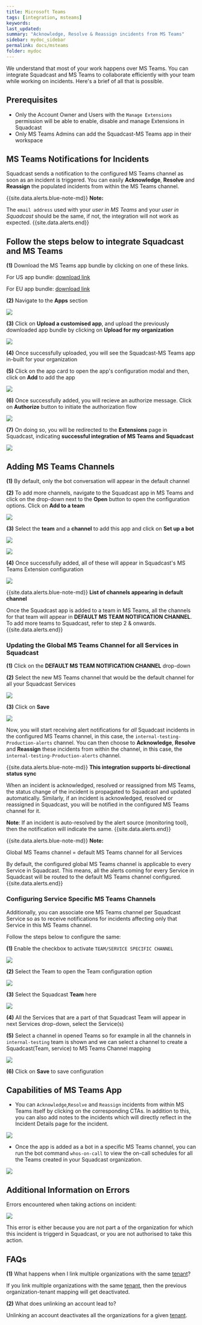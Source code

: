 ```yaml
---
title: Microsoft Teams
tags: [integration, msteams]
keywords:
last_updated:
summary: "Acknowledge, Resolve & Reassign incidents from MS Teams"
sidebar: mydoc_sidebar
permalink: docs/msteams
folder: mydoc
---
```


We understand that most of your work happens over MS Teams. You can integrate Squadcast and MS Teams to collaborate efficiently with your team while working on incidents. Here's a brief of all that is possible.

## Prerequisites

- Only the Account Owner and Users with the `Manage Extensions` permission will be able to enable, disable and manage Extensions in Squadcast
- Only MS Teams Admins can add the Squadcast-MS Teams app in their workspace

## MS Teams Notifications for Incidents

Squadcast sends a notification to the configured MS Teams channel as soon as an incident is triggered. You can easily **Acknowledge**, **Resolve** and **Reassign** the populated incidents from within the MS Teams channel.

{{site.data.alerts.blue-note-md}}
**Note:**

The `email address` used with your *user in MS Teams* and your *user in Squadcast* should be the same, if not, the integration will not work as expected.
{{site.data.alerts.end}}

## Follow the steps below to integrate Squadcast and MS Teams

**(1)** Download the MS Teams app bundle by clicking on one of these links.

For US app bundle: <a href="../../resources/squadcast_msteams.zip">download link</a>

For EU app bundle: <a href="https://github.com/SquadcastHub/squadcasthub.github.io/blob/main/bundles/microsoft-teams/Squadcast-EU-1.4.0.zip?raw=true">download link</a>

**(2)** Navigate to the **Apps** section

![](images/teams_app.png)

**(3)** Click on **Upload a customised app**, and upload the previously downloaded app bundle by clicking on **Upload for my organization**

![](images/msteams_custom_app.png)

**(4)** Once successfully uploaded, you will see the Squadcast-MS Teams app in-built for your organization

**(5)** Click on the app card to open the app's configuration modal and then, click on **Add** to add the app

![](images/msteams_app_modal.png)

**(6)** Once successfully added, you will recieve an authorize message. Click on **Authorize** button to initiate the authorization flow

![](images/msteams_authorise_message.png)

**(7)** On doing so, you will be redirected to the **Extensions** page in Squadcast, indicating **successful integration of MS Teams and Squadcast**

![](images/msteam_successfull_integration.png)

## Adding MS Teams Channels

**(1)** By default, only the bot conversation will appear in the default channel

**(2)** To add more channels, navigate to the Squadcast app in MS Teams and click on the drop-down next to the **Open** button to open the configuration options. Click on **Add to a team**

![](images/msteams_app_add_to_team.png)

**(3)** Select the **team** and a **channel** to add this app and click on **Set up a bot**

![](images/msteams_select_channel.png)

![](images/msteams_setup_bot.png)

**(4)** Once successfully added, all of these will appear in Squadcast's MS Teams Extension configuration

![](images/msteams_team_channel.png)

{{site.data.alerts.blue-note-md}}
**List of channels appearing in default channel**

Once the Squadcast app is added to a team in MS Teams, all the channels for that team will appear in **DEFAULT MS TEAM NOTIFICATION CHANNEL**. To add more teams to Squadcast, refer to step 2 & onwards.
{{site.data.alerts.end}}

### Updating the Global MS Teams Channel for all Services in Squadcast

**(1)** Click on the **DEFAULT MS TEAM NOTIFICATION CHANNEL** drop-down

**(2)** Select the new MS Teams channel that would be the default channel for all your Squadcast Services

![](images/msteams_team_channel.png)

**(3)** Click on **Save**

![](images/msteams_team_save.png)

Now, you will start receiving alert notifications for _all_ Squadcast incidents in the configured MS Teams channel, in this case, the `internal-testing-Production-alerts` channel. You can then choose to **Acknowledge**, **Resolve** and **Reassign** these incidents from within the channel, in this case, the `internal-testing-Production-alerts` channel.

{{site.data.alerts.blue-note-md}}
**This integration supports bi-directional status sync**

When an incident is acknowledged, resolved or reassigned from MS Teams, the status change of the incident is propagated to Squadcast and updated automatically. Similarly, if an incident is acknowledged, resolved or reassigned in Squadcast, you will be notified in the configured MS Teams channel for it.

**Note**: If an incident is auto-resolved by the alert source (monitoring tool), then the notification will indicate the same.
{{site.data.alerts.end}}

{{site.data.alerts.blue-note-md}}
**Note:** 

Global MS Teams channel = default MS Teams channel for all Services

By default, the configured global MS Teams channel is applicable to every Service in Squadcast. This means, all the alerts coming for every Service in Squadcast will be routed to the default MS Teams channel configured.
{{site.data.alerts.end}}

### Configuring Service Specific MS Teams Channels

Additionally, you can associate one MS Teams channel per Squadcast Service so as to receive notifications for incidents affecting only that Service in this MS Teams channel.

Follow the steps below to configure the same:

**(1)** Enable the checkbox to activate `TEAM/SERVICE SPECIFIC CHANNEL`

![](images/msteams_teams_service_specific.png)

**(2)** Select the Team to open the Team configuration option

![](images/msteam_team_config.png)

**(3)** Select the Squadcast **Team** here

![](images/msteams_select_sq_team.png)

**(4)** All the Services that are a part of that Squadcast Team will appear in next Services drop-down, select the Service(s)

**(5)** Select a channel in opened Teams so for example in all the channels in `internal-testing` team is shown and we can select a channel to create a Squadcast(Team, service) to MS Teams Channel mapping

![](images/msteams_select_team_channels.png)

**(6)** Click on **Save** to save configuration

## Capabilities of MS Teams App

- You can `Acknowledge`,`Resolve` and `Reassign` incidents from within MS Teams itself by clicking on the corresponding CTAs. In addition to this, you can also add notes to the incidents which will directly reflect in the Incident Details page for the incident.

![](images/msteams_message.png)

- Once the app is added as a bot in a specific MS Teams channel, you can run the bot command `whos-on-call` to view the on-call schedules for all the Teams created in your Squadcast organization.

![](images/msteams_sq_command.png)

## Additional Information on Errors

Errors encountered when taking actions on incident:

![](images/msteams_unauthorized_error.png)

This error is either because you are not part a of the organization for which this incident is triggerd in Squadcast, or you are not authorised to take this action.

## FAQs

**(1)** What happens when I link multiple organizations with the same [tenant](https://docs.microsoft.com/en-us/azure/active-directory/develop/quickstart-create-new-tenant)?

If you link multiple organizations with the same [tenant](https://docs.microsoft.com/en-us/azure/active-directory/develop/quickstart-create-new-tenant), then the previous organization-tenant mapping will get deactivated.

**(2)** What does unlinking an account lead to?

Unlinking an account deactivates all the organizations for a given [tenant](https://docs.microsoft.com/en-us/azure/active-directory/develop/quickstart-create-new-tenant).